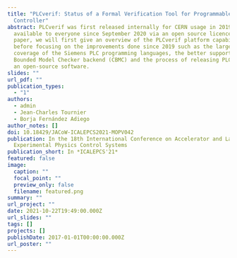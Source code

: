 ```yaml
---
title: "PLCverif: Status of a Formal Verification Tool for Programmable Logic
  Controller"
abstract: PLCverif was first released internally for CERN usage in 2019 and is
  available to everyone since September 2020 via an open source licence. In this
  paper, we will first give an overview of the PLCverif platform capabilities
  before focusing on the improvements done since 2019 such as the larger support
  coverage of the Siemens PLC programming languages, the better support of the C
  Bounded Model Checker backend (CBMC) and the process of releasing PLCverif as
  an open-source software.
slides: ""
url_pdf: ""
publication_types:
  - "1"
authors:
  - admin
  - Jean-Charles Tournier
  - Borja Fernández Adiego
author_notes: []
doi: 10.18429/JACoW-ICALEPCS2021-MOPV042
publication: In the 18th International Conference on Accelerator and Large
  Experimental Physics Control Systems
publication_short: In *ICALEPCS'21*
featured: false
image:
  caption: ""
  focal_point: ""
  preview_only: false
  filename: featured.png
summary: ""
url_project: ""
date: 2021-10-22T19:49:00.000Z
url_slides: ""
tags: []
projects: []
publishDate: 2017-01-01T00:00:00.000Z
url_poster: ""
---
```

